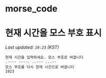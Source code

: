 # morse_code
# 현재 시간을 모스 부호 표시
<!-- MORSE_TIME_START -->
_Last updated: `19:23` (KST)_

```
현재 시간을 입력하세요. 모스 부호로 바꿉니다
.---- ----. ..--- ...--
모스 부호를 다시 현재 시간으로 바꿉니다
1923
```
<!-- MORSE_TIME_END -->
